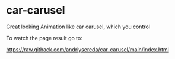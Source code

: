 # car-carusel
Great looking Animation like car carusel, which you control

To watch the page result go to:

https://raw.githack.com/andriysereda/car-carusel/main/index.html
